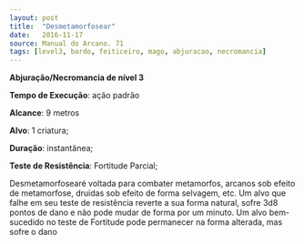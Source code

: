 ```yaml
---
layout: post
title:  "Desmetamorfosear"
date:   2016-11-17
source: Manual do Arcano. 71
tags: [level3, bardo, feiticeiro, mago, abjuracao, necromancia]
---
```


**Abjuração/Necromancia de nível 3**

**Tempo de Execução**: ação padrão

**Alcance**: 9 metros

**Alvo**: 1 criatura;

**Duração**: instantânea;

**Teste de Resistência**: Fortitude Parcial;

Desmetamorfosearé voltada para 
combater metamorfos, arcanos sob efeito de metamorfose, druidas sob efeito de 
forma selvagem, etc. Um alvo que falhe 
em seu teste de resistência reverte a sua 
forma natural, sofre 3d8 pontos de dano 
e não pode mudar de forma por um minuto. Um alvo bem-sucedido no teste de 
Fortitude pode permanecer na forma alterada, mas sofre o dano
